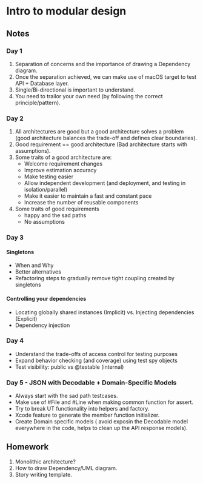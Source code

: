 # Intro to modular design

## Notes

### Day 1
1. Separation of concerns and the importance of drawing a Dependency diagram.
2. Once the separation achieved, we can make use of macOS target to test API + Database layer.
3. Single/Bi-directional is important to understand.
4. You need to trailor your own need (by following the correct principle/pattern).

### Day 2
1. All architectures are good but a good architecture solves a problem (good architecture balances the trade-off and defines clear boundaries).
2. Good requirement == good architecture (Bad architecture starts with assumptions).
3. Some traits of a good architecture are:
   - Welcome requirement changes
   - Improve estimation accuracy
   - Make testing easier
   - Allow independent development (and deployment, and testing in isolation/parallel)
   - Make it easier to maintain a fast and constant pace
   - Increase the number of reusable components
4. Some traits of good requirements
   - happy and the sad paths
   - No assumptions

### Day 3
#### Singletons
- When and Why
- Better alternatives
- Refactoring steps to gradually remove tight coupling created by singletons
#### Controlling your dependencies
- Locating globally shared instances (Implicit) vs. Injecting dependencies (Explicit)
- Dependency injection

### Day 4
- Understand the trade-offs of access control for testing purposes
- Expand behavior checking (and coverage) using test spy objects
- Test visibility: public vs @testable (internal)

### Day 5 - JSON with Decodable + Domain-Specific Models
- Always start with the sad path testcases.
- Make use of #File and #Line when making common function for assert.
- Try to break UT functionality into helpers and factory.
- Xcode feature to generate the member function initializer.
- Create Domain specific models ( avoid exposin the Decodable model everywhere in the code, helps to clean up the API response models).

## Homework

1. Monolithic architecture?
2. How to draw Dependency/UML diagram.
3. Story writing template.
